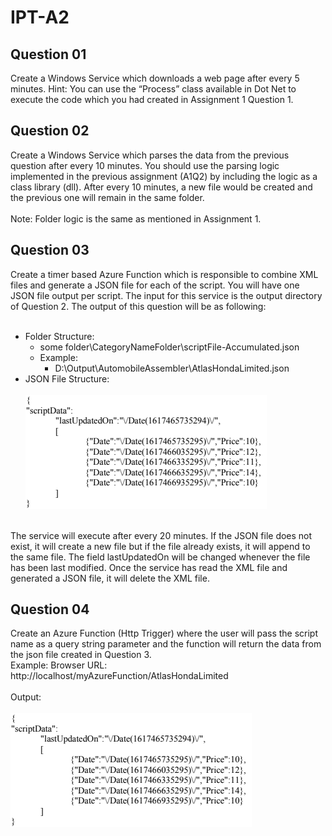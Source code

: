 # IPT-A2

## Question 01

Create a Windows Service which downloads a web page after every 5 minutes. Hint: You can use the “Process” class available in Dot Net to execute the code which you had created in Assignment 1 Question 1.

## Question 02

Create a Windows Service which parses the data from the previous question after every 10 minutes. You should use the parsing logic implemented in the previous assignment (A1Q2) by including the logic as a class library (dll). After every 10 minutes, a new file would be created and the previous one will remain in the same folder.
<br>
<br>
Note: Folder logic is the same as mentioned in Assignment 1.

## Question 03
Create a timer based Azure Function which is responsible to combine XML files and generate a JSON file for each of the script. You will have one JSON file output per script. The input for this service is the output directory of Question 2. The output of this question will be as following:
<br>
<br>

<ul>
  <li>Folder Structure:
  <ul>
    <li>some folder\CategoryNameFolder\scriptFile-Accumulated.json</li>
    <li>Example:
      <ul>
        <li>D:\Output\AutomobileAssembler\AtlasHondaLimited.json</li>
      </ul>
      </li>
  </ul>
  </li>
  <li>
    JSON File Structure:
  </li>
  <br>
  <img src="https://github.com/mustafabawany/IPT-A2/blob/main/Filestructure.png">
</ul>
<br>
The service will execute after every 20 minutes. If the JSON file does not exist, it will create a new file but
if the file already exists, it will append to the same file. The field lastUpdatedOn will be changed whenever
the file has been last modified. Once the service has read the XML file and generated a JSON file, it will
delete the XML file.

## Question 04

Create an Azure Function (Http Trigger) where the user will pass the script name as a query string parameter and the function will return the data from the json file created in Question 3.
<br>
Example: Browser URL: http://localhost/myAzureFunction/AtlasHondaLimited
<br>
<br>
Output:
<br>
<br>
<img src="https://github.com/mustafabawany/IPT-A2/blob/main/Filestructure.png">
